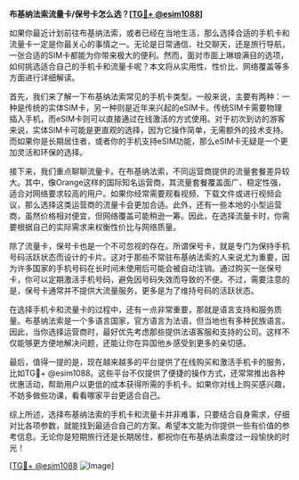 **布基纳法索流量卡/保号卡怎么选？[[TG💪+ @esim1088](https://t.me/s/esim1088)]**

如果你最近计划前往布基纳法索，或者已经在当地生活，那么选择合适的手机卡和流量卡一定是你最关心的事情之一。无论是日常通信、社交聊天，还是旅行导航，一张合适的SIM卡都能为你带来极大的便利。然而，面对市面上琳琅满目的选项，如何挑选适合自己的手机卡和流量卡呢？本文将从实用性、性价比、网络覆盖等多方面进行详细解读。

首先，我们来了解一下布基纳法索常见的手机卡类型。一般来说，主要有两种：一种是传统的实体SIM卡，另一种则是近年来兴起的eSIM卡。传统SIM卡需要物理插入手机，而eSIM卡则可以直接通过在线激活的方式使用。对于初次到访的游客来说，实体SIM卡可能是更直观的选择，因为它操作简单，无需额外的技术支持。而如果你是长期居住者，或者你的手机支持eSIM功能，那么eSIM卡无疑是一个更加灵活和环保的选择。

接下来，我们重点聊聊流量卡。在布基纳法索，不同运营商提供的流量套餐差异较大。其中，像Orange这样的国际知名运营商，其流量套餐覆盖面广、稳定性强，适合对网络要求较高的用户。如果你经常需要观看视频、下载文件或进行视频会议，那么选择这类运营商的流量卡会更加合适。此外，还有一些本地的小型运营商，虽然价格相对便宜，但网络覆盖可能稍逊一筹。因此，在选择流量卡时，你需要根据自己的实际需求来权衡性价比与网络质量。

除了流量卡，保号卡也是一个不可忽视的存在。所谓保号卡，就是专门为保持手机号码活跃状态而设计的卡片。这对于那些不常驻布基纳法索的人来说尤为重要，因为许多国家的手机号码在长时间未使用后可能会被自动注销。通过购买一张保号卡，你可以定期激活手机号码，避免因号码失效而导致的不便。不过，需要注意的是，保号卡通常并不提供大流量服务，更多是为了维持号码的活跃状态。

在选择手机卡和流量卡的过程中，还有一点非常重要，那就是语言支持和服务质量。布基纳法索是一个多语言国家，官方语言为法语，但当地也有多种民族语言。因此，当你选择运营商时，最好优先考虑那些提供法语客服和支持的公司。这样不仅能够更方便地解决问题，还能让你在异国他乡感受到更多的亲切感。

最后，值得一提的是，现在越来越多的平台提供了在线购买和激活手机卡的服务，比如TG💪+ @esim1088。这些平台不仅提供了便捷的操作方式，还常常推出各种优惠活动，帮助用户以更低的成本获得所需的手机卡。如果你对线上购买感兴趣，不妨多做些功课，看看哪家平台更适合自己。

综上所述，选择布基纳法索的手机卡和流量卡并非难事，只要结合自身需求，仔细对比各项参数，就能找到最适合自己的方案。希望本文能为你提供一些有价值的参考信息。无论你是短期旅行还是长期居住，都祝你在布基纳法索度过一段愉快的时光！

[[TG💪+ @esim1088](https://t.me/s/esim1088) ![Image](https://i.postimg.cc/4NQfJmqS/Snipaste-2025-05-13-00-14-12.png)]